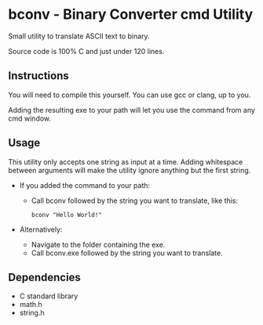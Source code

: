 # bconv - Binary Converter cmd Utility
Small utility to translate ASCII text to binary.

Source code is 100% C and just under 120 lines.

## Instructions
You will need to compile this yourself.
You can use gcc or clang, up to you.

Adding the resulting exe to your path will let you use the command from any cmd window.

## Usage
This utility only accepts one string as input at a time.
Adding whitespace between arguments will make the utility ignore anything but the first string.

 - If you added the command to your path:
	- Call bconv followed by the string you want to translate, like this:

		``` 
		bconv "Hello World!" 
		``` 

 - Alternatively:
	- Navigate to the folder containing the exe.
	- Call bconv.exe followed by the string you want to translate.


## Dependencies
 - C standard library
 - math.h
 - string.h
